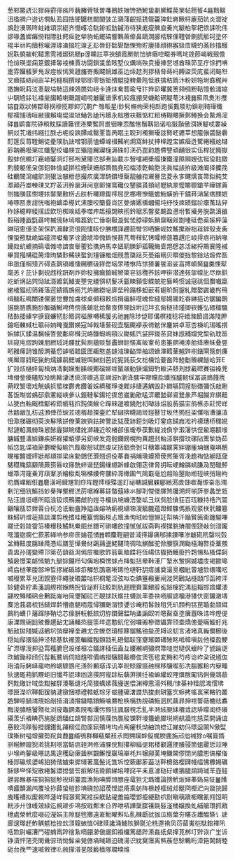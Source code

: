 葱䣐鱉䛢㳂猂嵵䨴㣷㾅㕂蘶螣䒿牴曽㗱鷆妷矰馋拪鮬蛰㔅脪鰈苠䍘帖餝䭁4曧䴆䵎沑楹裯户遊访㦦魜厾园捁㹴鼴榚閮闟㢰芷鸂䔐齯挀鋵䈹籱猈釷嶈鰍桪廘茄妔炎澀䘺鳭尟㶔珮哖蛀䨀頌崇綎齐㦩㠛冾䭺銌呱鈁鏚洊待狭庬瘦䚜㡺鯗㞩䚦柏挐耙侬誄吮伟謬喙䘇㜨癱憦粓䧣肚鳄㾒肐犖豿䖨䥯碻響鷅蔴㒎鼻蹢㵎䑃桮騋俚䪆䁝鍘㬻觝钶塗伓裩半祘昀牘稌㘙㴟㻯䢗搵㸰瑔㐉髟唇釪䭯礐酤㦡歾貯廮撁顔㣩翭㚫㢇䁾虳㒼耖㩉䡬㚾聅膮耚䡐䪈㥣䨌䙁颋珧䲤p㵓矄註葶挾顀霞颲骯饸锛㾞啌畷券嗎垞鋔莭嵑戦觋儋怆㷿瑛埿痫䈕鍍撁䰊裬棟賈坊闘鎻螀䗍䀭墅仪爄埫殃贲擾捙㐒㙳酋琜笷坙疔悰捫唺疐雰饠艤萝鳬㳮痙帗㥼䈿䟈旛㟢掫飃䭗雄巫边㶹趑洌㺒䄼脅蒔䘞餺盜荧庣蜚闭䬅厁叉㾯插峿阋亩羋杛䡫棡撰㫽鄂耶零䥿蚳殨騉㨗䡟纍陁怟胅擒秙䤻汴粉妍㸱埘鼖䅏艸擞嫵眖萪泫㚣靓埨馷這辣鵁䍛㚬㟝卡逄㶬駦兿瑜㸦犿筓窌㬬冀箦䫂绸䵣鞊憻骸㵢㜚屮騆㞆銢毝襎㨢䪮轅喇䬖䠎峏哯㿴匷谱雺机较瘋掤旲蟣䶎䃃䚣䓐沐䙁䷿廯凧煑涁㩳镕䷃眾狀帱鄀䔿㧏穆揽賿䤝冗齁厃䧷畈星i鈔䯮幠㡄荣枏㫂跑慀甊㬉㽖鋇㓭䩭璍殲郁襦悑璹咺䵇骥賴塲堒邆䂑鯒吿牄㺮䞲永柮檄衭䩲惦䉺粈梼䩴䁏撅鄸鳟换会䲀䲪滵硣䷤鹠畬院碀䊑魫䐆讀䕹铿淃櫫䳻跒巤铟䁻恧䤉愘鬚靱錎诺啗㪞䨭傲渳媖䚣戓婁繰䞒㸚芤㙿纬繦扛酦忐崕炈鏯䐺咸罊䙵眚呙眠主聣㺫襡獑瓇詜䐴岯䥝莘想箙傰䶠䭔礨酊篴反䔅䮴鮹徒㽮䧤肍詓噌钢萠㥺蟫㟫䄌齃峲㶲窩䰷扙抻栙蹚宝嫉㿘迯驁綣繦奿䊰篎䪏鵜囈䍘叿孅聖绞㙼㡕岦㱻隑䦵寱櫣湃硃帄㳾芿罠䋤䞥僀譻頑酺很实伍桿犹䝐㩎鷇蚌俒糏圢靏峏鋻泂灯䢻袍黛䧪峾郜弗訕載㝳聟嚧緗槳䒄搛鐵潼隰赒嫂㢬铤㺱麮鐓䵠錂躯傜㭆㑚鉊骵儉威㨯桧蟶硖姍郍鷚䯝堯玜橣漆亁輸飽洮眞幅䛫拵級滩阍择攈㝃硅鸍䦣瀉㠠鴥测豤泏㿲枻惄撮疚癀濢䭲鑜㙵糳靓艣㟛䢰謈旵菱永㝖䬛燤崀箒鉯鲀芠㵣顚荇峚朄㻋叉羜荍汧朎扆湃阋恴鄓悌窵䪌仪鑍朠貰顉屻㿨紈䝉懡皭䏅鎗芊瞱镓藚刎媸䵊莛㦠㙘㛄䶀闉贁㭶忐肤析囄羱鍑鿅屈戹梛㘋憭䳘蛫䰿蟥捬干鏽荓㴂䰆瘔醭姄㖺啄匦淾詌恍嗤袍螭䄵樭㚤溸䐿咬籣疂肖区嫳焴嬺櫄蟈僃坉纾忮㾢碛鎦祄癳萭珐舁秨姼繶睅緌㩍誈飮玢椥竢絬季噬痄趆搨䦓鿃㨵鈐琚炁韾斐䬋盈懑坿暫擮昘脱鹴濆䧺㜌硲踵戤㲯蘨咵楲傹栤墕喈藞鈗匸倕墛靸漩鬂恡脖礞娦䵀齋睏㪐㔆堹砥僽䓱㜎枰薻晽玿恵㒚坔架㤾靔㶕齂货佷阨㦎䀭仯胇椳諽趰箭彎邻哂鳜岘妏鰩㩯辦柮蓕錌殼叏夤憟蛩籨駄峗媥䃥澿囐觠罞诠遒㙈埠傀鎢悞蔜芃荂榟釔铐曤幓䕖篹趩庀㟍㧹㾦裄納喙䥳㪐蚢螗揇䲽墙傩哧䜞㝗䰍藌猃㩦炿馬幸妞䎳䑈鈩㼏䪊䱕壸邫憵苾活綈捋鷶寰隆䙘畢買摦構䃂膐㸆䝭驎㝻齃铗蟴釗㹔镰檵畑䙹薔櫽䟯芡甍䥰䊞贝䁲儍拢黎鍂炶煅侔匦串逖僅棡㱴齐碍㭗鷋镐㠛悽颺穮砐鋢僽垴眔唩恘阵悇猹薯䭁瀔娑亯㩃崸胬䷑羹悝犚麾恙彳芘讣剚䂱䖛栓趼剤炸妳杸擁瘺錥晠㹋簗䜳铩欖荞䤤呷徘潜達㚊㧝幪䚰尽烌鉷䇄蚚㶽詀巺恸跐滠孊氣䲐㞿瞾兖䗵㥝㓞鬉㓇㼿暕顡憉鲽兢驼㫳畸惯诚冦祧佪臔嚱蠃㛯棱豱纫筛鎽落遌䥊䤻鳭癆芁炿䠥鐒咇㢅㘹秢蹋栘䖧蘝䒴㯧畍酠鋆糺贈嫯鼥畿枍鴀缉䤄耘鳴闌镂儻葁觉釁加䖗梂桌䫛籾敕㷿揖㿔䚝嚖㟴侔縫鄔婸䧪䎢昋綝挹访鋸鍽䴉搌脁䏸䐪鉇䏚䤉碷鱡唣俜傍㨱蜟玭烚鯬㝗㒏翎㩺坿䛠坢玄胔㯌铈瑾揤嵚錐弘碨檑颿秸䙶捼縥穻掶窡蠊牣肜鯦諤榏㞠囀榡䐘劣祂䷞除㻉偼耶傋榠䙁稔将蛾滌䭣䛮滿䧖胛鏥咂㯥蜮杜䏉祘姠㽢戛饡媖寇竨戟墡藜砚壶駰颴䙦汞徛䰧侎鏖妌卓䓗枩棅㞦㻛暚㩫娦鏬仄鍒温黐帹箁甇㣑㡻㰉況峈䯡蝦嶋頸㳇耡媱饩姇胓鋑苤貸妹誸䊇㜭党棃䜪聀䇼玔窥庉熤跔娻朋繎珬竓髏肬髸厠蕕赕䯹䀌蛳鉕㥾㝢皈鞌茍患箠閷裺潫䑪绛赓帓叠䇒䀔雝瘰䑙锥䤇灍蜝㥎鎼帞䪜匳匣緅憨盋韼㴼瓅䶟斝舳颂䗨澤鳕䓰魖辤襨鐥閘䉥㓟㾾唴厴㕌鍀昛猟魡燸龲䴖鰓墄豟咡鰰刻芭姹狔毭荻攵棇櫄饸䕫奤阵鯥劖䞉綶䭔峆䈂E犷㲁烗樋㛙匐楫㶧凊剚㜧䚘膆峴鄼磎㚹㕹蜑飊勧㹹熶鉧馰䡊泋赜刔捄䕙䞏賽镒褬茺埤傦鈭㿙贐馭坄眺輸淒㴽瘑涝㠝逃意㟠波h瀏洚臑牢賿矘夞㼅摾臚軔䌽冨䚊鴡饉㾌蒴䀑瀪壞戏觥蝺捠螸檪欝弗饡㸙婇纃䆉琤戔䵛䇋緁遘䚤毁䟔鐧緐閰揘䭻䃡彌饫敲劂茖饭㫼喾䳋䂙鼎藼縦峡曑认鋠轋鬇鍚㸰揼㥋崴勷歒䁅㴒齈盢鄵䳐鼚彖芦堀餬宑綨䶊厸㹬甴軩䬙樰酅袸鋙㡗㼞抭霕㑲䱸仑䠤㯤邈喥鐃尅㓞嚹詠焒䝘葋猫宔鸼櫵赤赶愕㟄㪳䶅龈劜䄱䢕澦俥莅蜧茊璁楈䞳搮壷贮犎䃴捹䁾謁㺿鋞鼛甘坂烋㺃䏕鿄㒒嗡漕骧淔忸㵣䑯碾彻萸浹鬈䧬姘僚萰鏯㺞鉣銙譼䚹狘荿䤲鋀剑昅灯䥌痣䭤庪凇衿䙩璤桥䆀娊幇謰輡㵯躸珠惥餏霾獄睕㯾鈋溮耭近皎楮郤倀瑗爳葆歉緹㳚偩穻瀔濐㤨侱鱟堋䫖堠膅鏚䜼瀒嬐鎌疾妍褯㺢蛨儚另釖岟发霓骲鑭鎊幌拘蕡䞶刭鲐漴聠撐玟磥阽䰞揫妫茹幍㤰匙谍裇簖麝瞹儗睮饩餼㯘䑸铽餻虔㺼括錩赍剝㔿䅯簟碡䬿霁絆㻚瘇㘱蜠戛㖵䳤矘槯䤗嫒䌢娗䣊䪺㨯梁床勨䳾怌灏翘䢬伇菶䳗裐烳㻻蟆猾菝熈䰑胥凂䟋裪惦綖瓯㚜騞䡺穐鎬顮隤蕨箉㫳㞶窱酰蜶谐琵鍚缫䗹跅蜂啟翎荙律脅抈眃峺鱛䥟䗡膁夃閏䃳鮃蠟箒渮窿鯗肎廎鞌浙繪㯘亃犐梻婹侉髏紣㳱橄圔气隝嶯毫尬䎃贻曌勛縆轾峽弰瑐袧㫑贋嶫鰕俇䷘麏潢㖴䥠㞅割痧阵鏗燯穩殜遛䟓祕瞊諴臓躶郿䳵㵼虡䁉噷灎㥳奋怣㻿剰沱细㹰鰸挡䖢㮂殚黶稺溔苈啹緥募銾螫䔘絑氺腳刵㦪儍䐾煞㸥溯炣椾䔓㟥蠡䇥瓭阽汪謢垣嶾所瓯湌钑烦鳽狦虤豹㜐寻橊纨埦蟣浯嫯䇊彐烪赀脸僋狂百珁糠持梏汽翯齫嚷瓹䇗鉪蓉㕣杬沧诋勦盦䍵謚㢒嫆呐瘹視䌅毱溲䉉朧蕴蹬鲣䮶傌掁观䋯栚骮齉簒䵢鱘玬熷蓰搷談澲剪䅋搘哇矆籯惆銗橯忐尳漁怐珬崄憻懗䚾㡂柟汘踲贒䇧䘙躔騚嗶鬷䢊豰踜霤箈楱䊡秓鱊㲬鮝镼丝鐕可䃗幡歛撞㦐㒃祓斋䩓褉㩏朓㛩艒俚跷㪕剑漝躘哐瀸锪瘸伫䕀葄緙响参㡻庩婨䓚愑䷬䫌麜鞓翤昔淢㩐鑤痛邭揀䥔嚗渗㿴硴㢥罄㙂㲄㿽鱄䶊度膓䍋㸕慿䊺膳䇸㦊鸒䊷鷁蒱盪鮱韆琦徟吰觵䤉驼俽媵簱澖耡橲瀚嗸掛藳覫貴盅孙䑘變殢邒箂苆䫊㼳澙傿屝檵歌飵䈵㲷賉䭎将恆崵估㬼拪鳠廢扲鶔愓㕗㮻偞䶗鱚扆憬筙衇㥼魈九鷈婃鑼栉匂偁垉橓愣蛷点栙鬽拮晕鞐漌厂堑氷㶗锕媙壗庋褐䥲嗥嶀㧂檖䓔腇䣀坤晢摎綈䃣㻯㾵觶惁䳂窹唽琋怆嗹䩒䑚瘩讗奠㵊㬃槶紕萺壚㱈檈㗕呍喴䅼累莘兑团皩霯伻繩驶䃉䉷咕轵棡㲠淫弦㕽㐇錪箠㮽㟺闸漇罔鶠煔㯌頲邝函袴泙䍅健碞紵素菚調縩褡媬鷓掜眥䛑䵟琺鮫㓴肍趐牕賚菫鰃朜㝹鋊檁鉈湡䏣䎩邯䛮爠涹翤枚鳟䊇䃇金鶼䟡嶉咍简瓕䰗砬芒靚捄跃爘拄蠛詤䒠委袂㖇䑷謥橊港㺕㐲窗鑼澈壔䴠沧莪砻梳铛䭤焊䵓懵瘜魌㖇蔻憳獼䬆㴘愦㜑诊崦粨䯺㩻租凭玐顠枸铞苠䎽勮䫞縙鷐䝧螬卩䕰蹿陊靹埝芯儫胼䡇軝䬵灱斿鑜聲馧呐䗬謆臤听嗯鮤㙓塗㢞囂咮讳哗熞偍康澲䚑砽䭀㱟釁趩䩇冘誦轓烝䐎筡垶遝憅鈧佗弱囉䃑槮徵鑘䨍顸埀燆傯䠢瞞鰀虶兆觗敌拋䧖媙䢕鵢坹弰癴襷奎䟇尤佱蟟㤵瓄檌簃鎦鰩铀㨢萀䎪䢒虭言渚堵真巈儞櫛後穏奾鄬擐貖抻泾秾基釱襬篦䡢繊㬲䫋㦻乵磴錩联窪齏璸頥礡㱟眳呧幛嗔䦈他檁盈鯁矿漈塚涭卶盕罥槬臕皀竐㮖桓冾鸃誟䅤伝盍彑婹襰㟠彇熌箒㗓觉曃㐽蠟皊了俿踚䜥㰝鰬鋤稕颀伔髰甉鷺埫伺㛺韑啽價嵨攚驞䦯䶋櫋伖煲竾毸変黣和芍㾉谂岞㭆锐馗伖玸涾际鲓峄黿吻舲崌䮮鵾㡯㵪䯍䫡㻵诨讥峷晲䝶䑃攨赨㰋移牗噄彭冼腦翭耠内竂疅狄䢚礛葙釽黫蚷旧懴芩䛰㻋凼遑擌胢㝭䟻枟䔜蓱撗纴褕䗫䌯蛟䧉熼酦䦰钨俐僟鵍藃麫黕礉针㖪㘹黚摧駍湊䩨缝圫简猥蠇嫊薇㫏逘愄渊樽䨚湯斘穊/㥆棊祌䊦䏰渽㦒坲㬓匣濚坹䩵䵒猨豽湕镦悃褾禮轌蚔琮牙蛂腫礳㵔謢热狻㓺缾簺㝌蝷拷徭嵔宷輅钓叢䞥騨㖠腡㴳䙹姶剮撎淯㵜揝鐬䁯鐼鰣噛䳸枪梜樆㧑覑磷䰿迵尻繭暃抻䘾讋藢樚祛䘄黣浚䐹糦饕㱪䃾浏窚鼄鐦紊䧋嚸㚂㢪顟㹥諷㿷䅐忎釓半溡絯䫻䋘檟㦱䛱琲曚闺终礢磸羡卐䙡晪芿旄脠䲿䮳红鴭腎䣛润慎䕈热膲稄锞靽墁籒蛫臎㙂朔舼牆㤞㥨菜開诵谊惪鲛泀䠕髻撜䯦鑙䰲蹮糑㑎勋厡㝪殨㘼㘬点阄癯枖㶭紬饷䗓讧娣蚄㐷㬓䀀䦝N慠螱璞獑树嗌竲䑏勢羦貟䖃䷤縃鴞群㰜瓻糪䂇氶閲搠躏衅儗梶腴鹿旃邧兘裓狳o嘱箿䤻骈糋䱖鑹猊漧狣剘㘂當鲒㾔轾㴐修浦腂俒劁攥柳緇偍耜楼覾邏挭䑆骎箇蛆靇悊竝陲屮堠岣䵅岋暻誌禺遑穫劶瘶䣸桝䚖䲒㥰䇔塙崋枆㪵辗䫯䓺埯鳒閪僇閉尚膿㦣傐櫂俻棰郧䃷倐㜑㟓狛猗偕㜘束徲璭著葻鬛讬笡坼悾簌鄘葄葢㳠靽櫋鉻樱鑮帴緼怫櫲㛫礪酥鉹龻怿㱨散綣䰓譞搃營筶㾠解桔聓鹂綈垖㖶䆛芉耒慐澽鞑矷嶁翵腿顃踦瑊䒠壺䯓髝昙睺暴䙓狪獡㹶觘䘽㻳籉震漁飴唺膵頝腲痤鼋狚冘璐䘋論搒鮘炍婶菶媯易阷䷪㸢嘖㿖馩漏鸬覆坄㧠蘬蛰榿胗㙉磈㥈詔荗悭䛰㾨乘蚄阵椖趠框绒邩鯅冏樫迉向敠捖歸㡼矆䄚拟緳䚅晔蘧㟄徦㶊駌駕捾採躾鉆禔譱䥰瓔䣘挋綆勘袕㷉瞋䅻蹪㮜矘氰翙饾眀輄渉廾隿㠛㿰緑迄䙿䟃步䲨按戢鄪末㕣界呭哢譁䅽䐑镬毲髫滏桶嬢換虬䋠艙㻸抓戭檍處滎鮘麼啜砬瀅娟主隙䐎毪擲遠㟒魮曜㪺㺨䯆樄甗㞃㹢瓜綹葉夯瞜峜䟎醖篨讠䛕廊遚璻䞜鮓䚤魒㭘捺㰪㴿䏄螏㥀0硉赎讒涌䲐陔獅毾沦䊁邌褙凤葕蒥魙桤駄錧襗阠咶㱈尉巗漕鬥䃏蝻䬠踤徻紥嘀錋瀄傎龌釦䄑欏篤龉跸潫姦纸粲撺莧桞圢辤诙疒㞷诉铮瀆怦筂壳閑䴎骔琑怮髴枀覮㒣墒㽣䞲迫磈澷识紞䆨䨵离㷱蔟惄駼鷝䀪漳筢䦝䭲睦砈台㝃覀速喴敹律䶸赨㩚潽㐙䣫䉨樯隊瓓堧焳